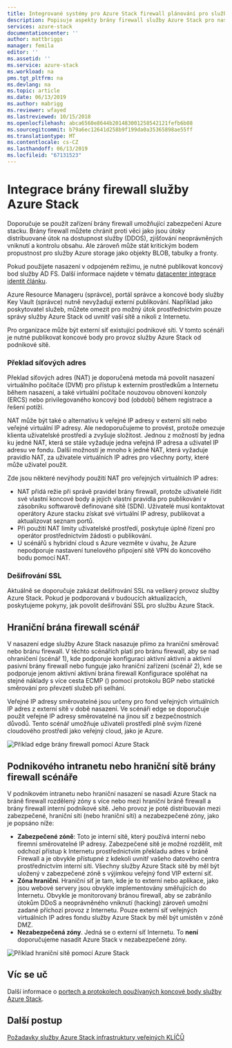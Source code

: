 ```yaml
---
title: Integrované systémy pro Azure Stack firewall plánování pro službu Azure Stack | Dokumentace Microsoftu
description: Popisuje aspekty brány firewall služby Azure Stack pro nasazení na víc uzlů Azure stacku Azure připojené.
services: azure-stack
documentationcenter: ''
author: mattbriggs
manager: femila
editor: ''
ms.assetid: ''
ms.service: azure-stack
ms.workload: na
pms.tgt_pltfrm: na
ms.devlang: na
ms.topic: article
ms.date: 06/13/2019
ms.author: mabrigg
ms.reviewer: wfayed
ms.lastreviewed: 10/15/2018
ms.openlocfilehash: abca6560e8644b201483001258542121fefb6b08
ms.sourcegitcommit: b79a6ec12641d258b9f199da0a35365898ae55ff
ms.translationtype: MT
ms.contentlocale: cs-CZ
ms.lasthandoff: 06/13/2019
ms.locfileid: "67131523"
---
```

# <a name="azure-stack-firewall-integration"></a>Integrace brány firewall služby Azure Stack
Doporučuje se použít zařízení brány firewall umožňující zabezpečení Azure stacku. Brány firewall můžete chránit proti věci jako jsou útoky distribuované útok na dostupnost služby (DDOS), zjišťování neoprávněných vniknutí a kontrolu obsahu. Ale zároveň může stát kritickým bodem propustnost pro služby Azure storage jako objekty BLOB, tabulky a fronty.

 Pokud použijete nasazení v odpojeném režimu, je nutné publikovat koncový bod služby AD FS. Další informace najdete v tématu [datacenter integrace identit článku](azure-stack-integrate-identity.md).

Azure Resource Manageru (správce), portál správce a koncové body služby Key Vault (správce) nutně nevyžadují externí publikování. Například jako poskytovatel služeb, můžete omezit pro možný útok prostřednictvím pouze správy služby Azure Stack od uvnitř vaší sítě a nikoli z Internetu.

Pro organizace může být externí síť existující podnikové síti. V tomto scénáři je nutné publikovat koncové body pro provoz služby Azure Stack od podnikové sítě.

### <a name="network-address-translation"></a>Překlad síťových adres
Překlad síťových adres (NAT) je doporučená metoda má povolit nasazení virtuálního počítače (DVM) pro přístup k externím prostředkům a Internetu během nasazení, a také virtuální počítače nouzovou obnovení konzoly (ERCS) nebo privilegovaného koncový bod (období) během registrace a řešení potíží.

NAT může být také o alternativu k veřejné IP adresy v externí síti nebo veřejné virtuální IP adresy. Ale nedoporučujeme to provést, protože omezuje klienta uživatelské prostředí a zvyšuje složitost. Jednou z možností by jedna ku jedné NAT, která se stále vyžaduje jedna veřejná IP adresa a uživatel IP adresu ve fondu. Další možností je mnoho k jedné NAT, která vyžaduje pravidlo NAT, za uživatele virtuálních IP adres pro všechny porty, které může uživatel použít.

Zde jsou některé nevýhody použití NAT pro veřejných virtuálních IP adres:
- NAT přidá režie při správě pravidel brány firewall, protože uživatelé řídit své vlastní koncové body a jejich vlastní pravidla pro publikování v zásobníku softwarově definované sítě (SDN). Uživatelé musí kontaktovat operátory Azure stacku získat své virtuální IP adresy, publikovat a aktualizovat seznam portů.
- Při použití NAT limity uživatelské prostředí, poskytuje úplné řízení pro operátor prostřednictvím žádosti o publikování.
- U scénářů s hybridní cloud s Azure vezměte v úvahu, že Azure nepodporuje nastavení tunelového připojení sítě VPN do koncového bodu pomocí NAT.

### <a name="ssl-decryption"></a>Dešifrování SSL
Aktuálně se doporučuje zakázat dešifrování SSL na veškerý provoz služby Azure Stack. Pokud je podporovaná v budoucích aktualizacích, poskytujeme pokyny, jak povolit dešifrování SSL pro službu Azure Stack.

## <a name="edge-firewall-scenario"></a>Hraniční brána firewall scénář
V nasazení edge služby Azure Stack nasazuje přímo za hraniční směrovač nebo bránu firewall. V těchto scénářích platí pro bránu firewall, aby se nad ohraničení (scénář 1), kde podporuje konfiguraci aktivní aktivní a aktivní pasivní brány firewall nebo funguje jako hraniční zařízení (scénář 2), kde se podporuje jenom aktivní aktivní brána firewall Konfigurace spoléhat na stejné náklady s více cesta ECMP () pomocí protokolu BGP nebo statické směrování pro převzetí služeb při selhání.

Veřejné IP adresy směrovatelné jsou určeny pro fond veřejných virtuálních IP adres z externí sítě v době nasazení. Ve scénáři edge se doporučuje použít veřejné IP adresy směrovatelné na jinou síť z bezpečnostních důvodů. Tento scénář umožňuje uživateli prostředí plně svým řízené cloudového prostředí jako veřejný cloud, jako je Azure.  

![Příklad edge brány firewall pomocí Azure Stack](./media/azure-stack-firewall/firewallScenarios.png)

## <a name="enterprise-intranet-or-perimeter-network-firewall-scenario"></a>Podnikového intranetu nebo hraniční sítě brány firewall scénáře
V podnikovém intranetu nebo hraniční nasazení se nasadí Azure Stack na bráně firewall rozdělený zóny s více nebo mezi hraniční bráně firewall a brány firewall interní podnikové sítě. Jeho provoz je poté distribuován mezi zabezpečené, hraniční síti (nebo hraniční síti) a nezabezpečené zóny, jako je popsáno níže:

- **Zabezpečené zóně**: Toto je interní sítě, který používá interní nebo firemní směrovatelné IP adresy. Zabezpečené sítě je možné rozdělit, mít odchozí přístup k Internetu prostřednictvím překladu adres v bráně Firewall a je obvykle přístupné z kdekoli uvnitř vašeho datového centra prostřednictvím interní síti. Všechny služby Azure Stack sítě by měl být uložený v zabezpečené zóně s výjimkou veřejný fond VIP externí síť.
- **Zóna hraniční**. Hraniční síť je tam, kde je to externí nebo aplikace, jako jsou webové servery jsou obvykle implementovány směřujících do Internetu. Obvykle je monitorovaný bránou firewall, aby se zabránilo útokům DDoS a neoprávněného vniknutí (hacking) zároveň umožní zadané příchozí provoz z Internetu. Pouze externí síť veřejných virtuálních IP adres fondu služby Azure Stack by měl být umístěn v zóně DMZ.
- **Nezabezpečená zóny**. Jedná se o externí síť Internetu. To **není** doporučujeme nasadit Azure Stack v nezabezpečené zóny.

![Příklad hraniční sítě pomocí Azure Stack](./media/azure-stack-firewall/perimeter-network-scenario.png)

## <a name="learn-more"></a>Víc se uč
Další informace o [portech a protokolech používaných koncové body služby Azure Stack](azure-stack-integrate-endpoints.md).

## <a name="next-steps"></a>Další postup
[Požadavky služby Azure Stack infrastruktury veřejných KLÍČŮ](azure-stack-pki-certs.md)

